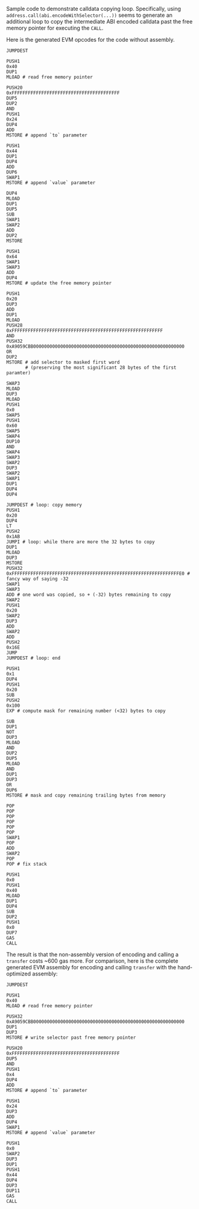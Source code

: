 Sample code to demonstrate calldata copying loop.
Specifically, using `address.call(abi.encodeWithSelector(...))` seems to generate an additional loop to copy the intermediate ABI encoded calldata past the free memory pointer for executing the `CALL`.

Here is the generated EVM opcodes for the code without assembly.

```
JUMPDEST

PUSH1
0x40
DUP1
MLOAD # read free memory pointer

PUSH20
0xFFFFFFFFFFFFFFFFFFFFFFFFFFFFFFFFFFFFFFFF
DUP5
DUP2
AND
PUSH1
0x24
DUP4
ADD
MSTORE # append `to` parameter

PUSH1
0x44
DUP1
DUP4
ADD
DUP6
SWAP1
MSTORE # append `value` parameter

DUP4
MLOAD
DUP1
DUP5
SUB
SWAP1
SWAP2
ADD
DUP2
MSTORE

PUSH1
0x64
SWAP1
SWAP3
ADD
DUP4
MSTORE # update the free memory pointer

PUSH1
0x20
DUP3
ADD
DUP1
MLOAD
PUSH28
0xFFFFFFFFFFFFFFFFFFFFFFFFFFFFFFFFFFFFFFFFFFFFFFFFFFFFFFFF
AND
PUSH32
0xA9059CBB00000000000000000000000000000000000000000000000000000000
OR
DUP2
MSTORE # add selector to masked first word
       # (preserving the most significant 28 bytes of the first paramter)

SWAP3
MLOAD
DUP3
MLOAD
PUSH1
0x0
SWAP5
PUSH1
0x60
SWAP5
SWAP4
DUP10
AND
SWAP4
SWAP3
SWAP2
DUP3
SWAP2
SWAP1
DUP1
DUP4
DUP4

JUMPDEST # loop: copy memory 
PUSH1
0x20
DUP4
LT
PUSH2
0x1AB
JUMPI # loop: while there are more the 32 bytes to copy
DUP1
MLOAD
DUP3
MSTORE
PUSH32
0xFFFFFFFFFFFFFFFFFFFFFFFFFFFFFFFFFFFFFFFFFFFFFFFFFFFFFFFFFFFFFFE0 # fancy way of saying -32
SWAP1
SWAP3
ADD # one word was copied, so + (-32) bytes remaining to copy
SWAP2
PUSH1
0x20
SWAP2
DUP3
ADD
SWAP2
ADD
PUSH2
0x16E
JUMP
JUMPDEST # loop: end

PUSH1
0x1
DUP4
PUSH1
0x20
SUB
PUSH2
0x100
EXP # compute mask for remaining number (<32) bytes to copy

SUB
DUP1
NOT
DUP3
MLOAD
AND
DUP2
DUP5
MLOAD
AND
DUP1
DUP3
OR
DUP6
MSTORE # mask and copy remaining trailing bytes from memory

POP
POP
POP
POP
POP
POP
SWAP1
POP
ADD
SWAP2
POP
POP # fix stack

PUSH1
0x0
PUSH1
0x40
MLOAD
DUP1
DUP4
SUB
DUP2
PUSH1
0x0
DUP7
GAS
CALL
```

The result is that the non-assembly version of encoding and calling a `transfer` costs ~600 gas more.
For comparison, here is the complete generated EVM assembly for encoding and calling `transfer` with the hand-optimized assembly:

```
JUMPDEST

PUSH1
0x40
MLOAD # read free memory pointer

PUSH32
0xA9059CBB00000000000000000000000000000000000000000000000000000000
DUP1
DUP3
MSTORE # write selector past free memory pointer

PUSH20
0xFFFFFFFFFFFFFFFFFFFFFFFFFFFFFFFFFFFFFFFF
DUP5
AND
PUSH1
0x4
DUP4
ADD
MSTORE # append `to` parameter

PUSH1
0x24
DUP3
ADD
DUP4
SWAP1
MSTORE # append `value` parameter

PUSH1
0x0
SWAP2
DUP3
DUP1
PUSH1
0x44
DUP4
DUP3
DUP11
GAS
CALL
```
